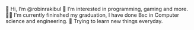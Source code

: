  👋 Hi, I’m @robinrakibul
 👀 I’m interested in programming, gaming and more.
 👨‍🔬 I'm currently fininshed my graduation, I have done Bsc in Computer science and engineering.
 🎉 Trying to learn new things everyday.
<!---
robinrakibul/robinrakibul is a ✨ special ✨ repository because its `README.md` (this file) appears on your GitHub profile.
You can click the Preview link to take a look at your changes.
--->
